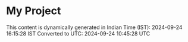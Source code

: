 # My Project

This content is dynamically generated in Indian Time (IST): 2024-09-24 16:15:28 IST
Converted to UTC: 2024-09-24 10:45:28 UTC
